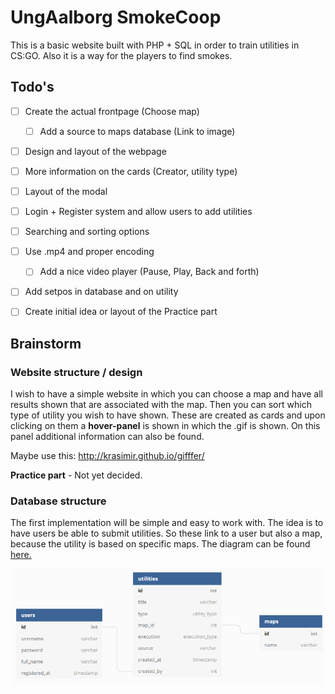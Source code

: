 # UngAalborg SmokeCoop

This is a basic website built with PHP + SQL in order to train utilities in CS:GO. Also it is a way for the players to find smokes.



## Todo's

- [ ] Create the actual frontpage (Choose map)
  - [ ] Add a source to maps database (Link to image)
- [ ] Design and layout of the webpage
- [ ] More information on the cards (Creator, utility type)
- [ ] Layout of the modal 
- [ ] Login + Register system and allow users to add utilities
- [ ] Searching and sorting options 
- [ ] Use .mp4 and proper encoding
  - [ ] Add a nice video player (Pause, Play, Back and forth)
- [ ] Add setpos in database and on utility
- [ ] Create initial idea or layout of the Practice part



## Brainstorm

### Website structure / design

I wish to have a simple website in which you can choose a map and have all results shown that are associated with the map. Then you can sort which type of utility you wish to have shown. These are created as cards and upon clicking on them a **hover-panel** is shown in which the .gif is shown. On this panel additional information can also be found.

Maybe use this: http://krasimir.github.io/gifffer/

**Practice part** - Not yet decided.



### Database structure

The first implementation will be simple and easy to work with. The idea is to have users be able to submit utilities. So these link to a user but also a map, because the utility is based on specific maps. The diagram can be found [here.](https://dbdiagram.io/d/5d8caec6ff5115114db4a7af)

![database diagram](images/database-structure.png "Database diagram")

